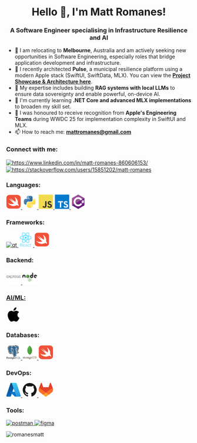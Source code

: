<h1 align="center"> Hello 👋, I'm Matt Romanes!</h1>
<h3 align="center">A Software Engineer specialising in Infrastructure Resilience and AI</h3>

- 🚀 I am relocating to <b>Melbourne</b>, Australia and am actively seeking new opportunities in Software Engineering, especially roles that bridge application development and infrastructure.
- 🔭 I recently architected <b>Pulse</b>, a municipal resilience platform using a modern Apple stack (SwiftUI, SwiftData, MLX). You can view the <b><a href="https://github.com/romanesmatt/Pulse-Platform-Showcase">Project Showcase & Architecture here</a></b>.
- 🤖 My expertise includes building <b>RAG systems with local LLMs</b> to ensure data sovereignty and enable powerful, on-device AI.
- 🌱 I'm currently learning <b>.NET Core and advanced MLX implementations</b> to broaden my skill set.
- 🍎 I was honoured to receive recognition from <b>Apple's Engineering Teams</b> during WWDC 25 for implementation complexity in SwiftUI and MLX.
- 📫 How to reach me: <b>mattromanes@gmail.com</b>

<h3 align="left">Connect with me:</h3>
<p align="left">
<a href="https://linkedin.com/in/https://www.linkedin.com/in/matt-romanes-860606153/" target="blank"><img align="center" src="https://raw.githubusercontent.com/rahuldkjain/github-profile-readme-generator/master/src/images/icons/Social/linked-in-alt.svg" alt="https://www.linkedin.com/in/matt-romanes-860606153/" height="30" width="40" /></a>
<a href="https://stackoverflow.com/users/https://stackoverflow.com/users/15851202/matt-romanes" target="blank"><img align="center" src="https://raw.githubusercontent.com/rahuldkjain/github-profile-readme-generator/master/src/images/icons/Social/stack-overflow.svg" alt="https://stackoverflow.com/users/15851202/matt-romanes" height="30" width="40" /></a>
</p>

<h3 align="left">Languages:</h3>
<p align="left">  
  <a href="https://developer.apple.com/swift/" target="_blank" rel="noreferrer"> <img src="https://raw.githubusercontent.com/devicons/devicon/master/icons/swift/swift-original.svg" alt="swift" width="40" height="40"/> </a>
  <a href="https://www.python.org" target="_blank" rel="noreferrer"> <img src="https://raw.githubusercontent.com/devicons/devicon/master/icons/python/python-original.svg" alt="python" width="40" height="40"/> </a> 
  <a href="https://developer.mozilla.org/en-US/docs/Web/JavaScript" target="_blank" rel="noreferrer"> <img src="https://raw.githubusercontent.com/devicons/devicon/master/icons/javascript/javascript-original.svg" alt="javascript" width="40" height="40"/> </a> <a href="https://www.typescriptlang.org/" target="_blank" rel="noreferrer"> <img src="https://raw.githubusercontent.com/devicons/devicon/master/icons/typescript/typescript-original.svg" alt="typescript" width="40" height="40"/> </a>
  <a href="https://www.w3schools.com/cs/" target="_blank" rel="noreferrer"> <img src="https://raw.githubusercontent.com/devicons/devicon/master/icons/csharp/csharp-original.svg" alt="csharp" width="40" height="40"/> </a> 
</p>
  

<h3 align="left">Frameworks:</h3>
<p>
<a href="https://www.qt.io/" target="_blank" rel="noreferrer"> <img src="https://upload.wikimedia.org/wikipedia/commons/0/0b/Qt_logo_2016.svg" alt="qt" width="40" height="40"/> </a> <a href="https://reactjs.org/" target="_blank" rel="noreferrer"> <img src="https://raw.githubusercontent.com/devicons/devicon/master/icons/react/react-original-wordmark.svg" alt="react" width="40" height="40"/> </a> <a href="https://developer.apple.com/xcode/swiftui/" target="_blank" rel="noreferrer"> 
  <img src="https://raw.githubusercontent.com/devicons/devicon/master/icons/swift/swift-original.svg" alt="swiftui" width="40" height="40"/> 
</a>
 </p>

 <h3 align="left">Backend:</h3>
 <p align="left"> <a href="https://expressjs.com" target="_blank" rel="noreferrer"> <img src="https://raw.githubusercontent.com/devicons/devicon/master/icons/express/express-original-wordmark.svg" alt="express" width="40" height="40"/> </a> <a href="https://nodejs.org" target="_blank" rel="noreferrer"> <img src="https://raw.githubusercontent.com/devicons/devicon/master/icons/nodejs/nodejs-original-wordmark.svg" alt="nodejs" width="40" height="40"/> </a> <a href="https://www.typescriptlang.org/" target="_blank" rel="noreferrer">

<h3 align="left">AI/ML:</h3>
<p align="left">
<a href="https://github.com/ml-explore/mlx" target="_blank" rel="noreferrer"> 
  <img src="https://raw.githubusercontent.com/devicons/devicon/master/icons/apple/apple-original.svg" alt="mlx" width="40" height="40"/> 
</a>
</p>

<h3 align="left">Databases:</h3>
<p align="left">
<a href="https://www.postgresql.org" target="_blank" rel="noreferrer"> 
  <img src="https://raw.githubusercontent.com/devicons/devicon/master/icons/postgresql/postgresql-original-wordmark.svg" alt="postgresql" width="40" height="40"/> 
</a>
<a href="https://www.mongodb.com/" target="_blank" rel="noreferrer"> 
  <img src="https://raw.githubusercontent.com/devicons/devicon/master/icons/mongodb/mongodb-original-wordmark.svg" alt="mongodb" width="40" height="40"/> 
</a>
<a href="https://developer.apple.com/xcode/swiftdata/" target="_blank" rel="noreferrer"> 
  <img src="https://raw.githubusercontent.com/devicons/devicon/master/icons/swift/swift-original.svg" alt="swiftdata" width="40" height="40"/> 
</a>
</p>

<h3 align="left">DevOps:</h3>
<p align="left">
<a href="https://azure.microsoft.com/en-us/products/devops" target="_blank" rel="noreferrer"> 
  <img src="https://raw.githubusercontent.com/devicons/devicon/master/icons/azure/azure-original.svg" alt="azure-devops" width="40" height="40"/> 
</a>
<a href="https://github.com/" target="_blank" rel="noreferrer"> 
  <img src="https://raw.githubusercontent.com/devicons/devicon/master/icons/github/github-original.svg" alt="github" width="40" height="40"/> 
</a>
<a href="https://about.gitlab.com/" target="_blank" rel="noreferrer"> 
  <img src="https://raw.githubusercontent.com/devicons/devicon/master/icons/gitlab/gitlab-original.svg" alt="gitlab" width="40" height="40"/> 
</a>
</p>

<h3 align="left">Tools:</h3>
<p>
<a href="https://postman.com" target="_blank" rel="noreferrer"> <img src="https://www.vectorlogo.zone/logos/getpostman/getpostman-icon.svg" alt="postman" width="40" height="40"/> </a> 
<a href="https://www.figma.com/" target="_blank" rel="noreferrer"> <img src="https://www.vectorlogo.zone/logos/figma/figma-icon.svg" alt="figma" width="40" height="40"/> </a>
  
</p>

<p><img align="left" src="https://github-readme-stats.vercel.app/api/top-langs?username=romanesmatt&show_icons=true&locale=en&layout=compact" alt="romanesmatt" /></p>

